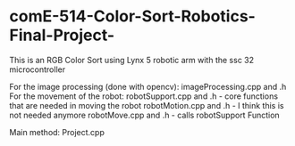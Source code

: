 # comE-514-Color-Sort-Robotics-Final-Project-

This is an RGB Color Sort using Lynx 5 robotic arm with the ssc 32 microcontroller

For the image processing (done with opencv):
imageProcessing.cpp and .h
For the movement of the robot:
robotSupport.cpp and .h - core functions that are needed in moving the robot
robotMotion.cpp and .h - I think this is not needed anymore
robotMove.cpp and .h - calls robotSupport Function

Main method:
Project.cpp
